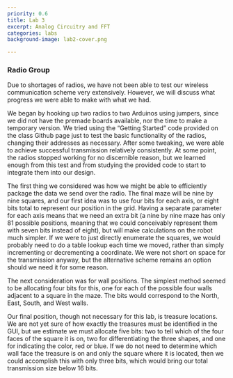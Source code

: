 ```yaml
---
priority: 0.6
title: Lab 3
excerpt: Analog Circuitry and FFT
categories: labs
background-image: lab2-cover.png

---
```


### Radio Group
Due to shortages of radios, we have not been able to test our wireless communication scheme very extensively. However, we will discuss what progress we were able to make with what we had.

We began by hooking up two radios to two Arduinos using jumpers, since we did not have the premade boards available, nor the time to make a temporary version. We tried using the “Getting Started” code provided on the class Github page just to test the basic functionality of the radios, changing their addresses as necessary. After some tweaking, we were able to achieve successful transmission relatively consistently. At some point, the radios stopped working for no discernible reason, but we learned enough from this test and from studying the provided code to start to integrate them into our design.

The first thing we considered was how we might be able to efficiently package the data we send over the radio. The final maze will be nine by nine squares, and our first idea was to use four bits for each axis, or eight bits total to represent our position in the grid. Having a separate parameter for each axis means that we need an extra bit (a nine by nine maze has only 81 possible positions, meaning that we could conceivably represent them with seven bits instead of eight), but will make calculations on the robot much simpler. If we were to just directly enumerate the squares, we would probably need to do a table lookup each time we moved, rather than simply incrementing or decrementing a coordinate. We were not short on space for the transmission anyway, but the alternative scheme remains an option should we need it for some reason.

The next consideration was for wall positions. The simplest method seemed to be allocating four bits for this, one for each of the possible four walls adjacent to a square in the maze. The bits would correspond to the North, East, South, and West walls.

Our final position, though not necessary for this lab, is treasure locations. We are not yet sure of how exactly the treasures must be identified in the GUI, but we estimate we must allocate five bits: two to tell which of the four faces of the square it is on, two for differentiating the three shapes, and one for indicating the color, red or blue. If we do not need to determine which wall face the treasure is on and only the square where it is located, then we could accomplish this with only three bits, which would bring our total transmission size below 16 bits.
